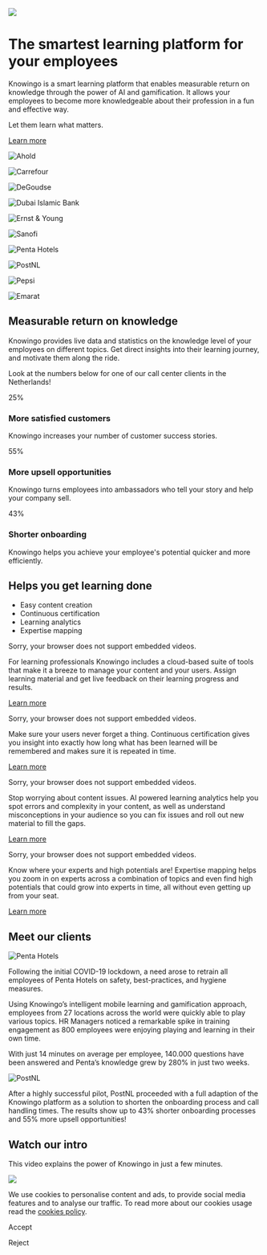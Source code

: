 ![](https://knowingo.com/_next/static/media/background.7ecb5b0d.jpg)

# The smartest learning platform for your employees

Knowingo is a smart learning platform that enables measurable return on knowledge through the power of AI and gamification. It allows your employees to become more knowledgeable about their profession in a fun and effective way.

Let them learn what matters.

[Learn more](https://knowingo.com/platform/)

![Ahold](https://knowingo.com/_next/static/media/ahold-delhaize.63733d5e.png)

![Carrefour](https://knowingo.com/_next/static/media/carrefour.c4e5f159.png)

![DeGoudse](https://knowingo.com/_next/static/media/de-goudse.29891376.png)

![Dubai Islamic Bank](https://knowingo.com/_next/static/media/dib.ef3f5737.png)

![Ernst & Young](https://knowingo.com/_next/static/media/ey.84f63c18.png)

![Sanofi](https://knowingo.com/_next/static/media/sanofi.7eac4413.png)

![Penta Hotels](https://knowingo.com/_next/static/media/penta-hotels.3b803e90.png)

![PostNL](https://knowingo.com/_next/static/media/postnl.79954486.png)

![Pepsi](https://knowingo.com/_next/static/media/pepsi.26ac1826.png)

![Emarat](https://knowingo.com/_next/static/media/emarat.38a0d4d8.png)

## Measurable return on knowledge

Knowingo provides live data and statistics on the knowledge level of your employees on different topics. Get direct insights into their learning journey, and motivate them along the ride.

Look at the numbers below for one of our call center clients in the Netherlands!

25%

### More satisfied customers

Knowingo increases your number of customer success stories.

55%

### More upsell opportunities

Knowingo turns employees into ambassadors who tell your story and help your company sell.

43%

### Shorter onboarding

Knowingo helps you achieve your employee's potential quicker and more efficiently.

## Helps you get learning done

- Easy content creation
- Continuous certification
- Learning analytics
- Expertise mapping

Sorry, your browser does not support embedded videos.

For learning professionals Knowingo includes a cloud-based suite of tools that make it a breeze to manage your content and your users. Assign learning material and get live feedback on their learning progress and results.

[Learn more](https://knowingo.com/contact/)

Sorry, your browser does not support embedded videos.

Make sure your users never forget a thing. Continuous certification gives you insight into exactly how long what has been learned will be remembered and makes sure it is repeated in time.

[Learn more](https://knowingo.com/contact/)

Sorry, your browser does not support embedded videos.

Stop worrying about content issues. AI powered learning analytics help you spot errors and complexity in your content, as well as understand misconceptions in your audience so you can fix issues and roll out new material to fill the gaps.

[Learn more](https://knowingo.com/contact/)

Sorry, your browser does not support embedded videos.

Know where your experts and high potentials are! Expertise mapping helps you zoom in on experts across a combination of topics and even find high potentials that could grow into experts in time, all without even getting up from your seat.

[Learn more](https://knowingo.com/contact/)

## Meet our clients

![Penta Hotels](https://knowingo.com/_next/static/media/penta-hotels.3b803e90.png)

Following the initial COVID-19 lockdown, a need arose to retrain all employees of Penta Hotels on safety, best-practices, and hygiene measures.

Using Knowingo’s intelligent mobile learning and gamification approach, employees from 27 locations across the world were quickly able to play various topics. HR Managers noticed a remarkable spike in training engagement as 800 employees were enjoying playing and learning in their own time.

With just 14 minutes on average per employee, 140.000 questions have been answered and Penta’s knowledge grew by 280% in just two weeks.

![PostNL](https://knowingo.com/_next/static/media/postnl.79954486.png)

After a highly successful pilot, PostNL proceeded with a full adaption of the Knowingo platform as a solution to shorten the onboarding process and call handling times. The results show up to 43% shorter onboarding processes and 55% more upsell opportunities!

## Watch our intro

This video explains the power of Knowingo in just a few minutes.

![](https://knowingo.com/_next/static/media/user_trailer_image.06fd040f.png)

We use cookies to personalise content and ads, to provide social media features and to analyse our traffic. To read more about our cookies usage read the [cookies policy](https://knowingo.com/cookies-policy/).

Accept

Reject